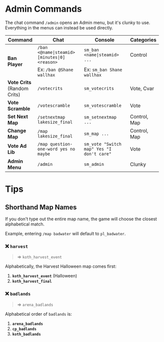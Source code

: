 # Admin Commands

The chat command `/admin` opens an Admin menu, but it's clunky to use. Everything in the menus can instead be used directly.

<table>
  <thead>
    <tr>
      <th>Command</th>
      <th>Chat</th>
      <th>Console</th>
      <th>Categories</th>
    </tr>
  </thead>
  <tbody>
    <tr>
      <td rowspan="2"><strong>Ban Player</strong></td>
      <td><code>/ban &lt;@name|steamid&gt; [minutes|0] &lt;reason&gt;</code></td>
      <td><code>sm_ban &lt;name|steamid&gt; ...</code></td>
      <td>Control</td>
    </tr>
    <tr>
      <td>Ex: <code>/ban @Shane wallhax</code></td>
      <td>Ex: <code>sm_ban Shane wallhax</code></td>
      <td></td>
    </tr>
    <tr>
      <td><strong>Vote Crits</strong><br />(Random Crits)</td>
      <td><code>/votecrits</code></td>
      <td><code>sm_votecrits</code></td>
      <td>Vote, Cvar</td>
    </tr>
    <tr>
      <td><strong>Vote Scramble</strong></td>
      <td><code>/votescramble</code></td>
      <td><code>sm_votescramble</code></td>
      <td>Vote</td>
    </tr>
    <tr>
      <td><strong>Set Next Map</strong></td>
      <td><code>/setnextmap lakesize_final</code></td>
      <td><code>sm_setnextmap ...</code></td>
      <td>Control, Map</td>
    </tr>
    <tr>
      <td><strong>Change Map</strong></td>
      <td><code>/map lakesize_final</code></td>
      <td><code>sm_map ...</code></td>
      <td>Control, Map</td>
    </tr>
    <tr>
      <td><strong>Vote Ad Lib</strong></td>
      <td><code>/map question-one-word yes no maybe</code></td>
      <td><code>sm_vote "Switch map" Yes "I don't care"</code></td>
      <td>Vote</td>
    </tr>
    <tr>
      <td><strong>Admin Menu</strong></td>
      <td><code>/admin</code></td>
      <td><code>sm_admin</code></td>
      <td>Clunky</td>
    </tr>
  </tbody>
</table>

# Tips

## Shorthand Map Names

If you don't type out the entire map name, the game will choose the closest alphabetical match.

Example, entering `/map badwater` will default to `pl_badwater`.

### ❌ `harvest`

> => `koth_harvest_event`

Alphabetically, the Harvest Halloween map comes first:

1. **`koth_harvest_event`** (Halloween)
1. **`koth_harvest_final`**

### ❌ `badlands`

> => `arena_badlands`

Alphabetical order of `badlands` is:

1. **`arena_badlands`**
1. **`cp_badlands`**
1. **`koth_badlands`**
